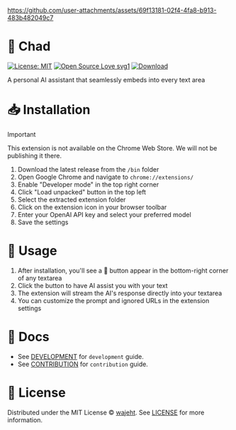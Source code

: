 https://github.com/user-attachments/assets/69f13181-02f4-4fa8-b913-483b482049c7

# 🗿 Chad

[![License: MIT](https://img.shields.io/badge/License-MIT-blue.svg)](https://github.com/wajeht/bro/blob/main/LICENSE)
[![Open Source Love svg1](https://badges.frapsoft.com/os/v1/open-source.svg?v=103)](https://github.com/wajeht/bro)
[![Download](https://img.shields.io/badge/download-v1.0.0-blue)](https://github.com/wajeht/chad/raw/main/bin/chad-v1.0.0.zip)

A personal AI assistant that seamlessly embeds into every text area

# 📥 Installation

> [!IMPORTANT]
> This extension is not available on the Chrome Web Store. We will not be publishing it there.

1. Download the latest release from the `/bin` folder
2. Open Google Chrome and navigate to `chrome://extensions/`
3. Enable "Developer mode" in the top right corner
4. Click "Load unpacked" button in the top left
5. Select the extracted extension folder
6. Click on the extension icon in your browser toolbar
7. Enter your OpenAI API key and select your preferred model
8. Save the settings

# 🎯 Usage

1. After installation, you'll see a 🗿 button appear in the bottom-right corner of any textarea
2. Click the button to have AI assist you with your text
3. The extension will stream the AI's response directly into your textarea
4. You can customize the prompt and ignored URLs in the extension settings

# 📑 Docs

- See [DEVELOPMENT](./docs/development.md) for `development` guide.
- See [CONTRIBUTION](./docs/contribution.md) for `contribution` guide.

# 📜 License

Distributed under the MIT License © [wajeht](https://github.com/wajeht). See [LICENSE](./LICENSE) for more information.
